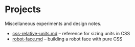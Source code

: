 # Projects

Miscellaneous experiments and design notes.

- [css-relative-units.md](css-relative-units.md) – reference for sizing units in CSS
- [robot-face.md](robot-face.md) – building a robot face with pure CSS
